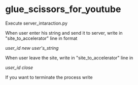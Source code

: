 # glue_scissors_for_youtube


Execute server_intaraction.py

When user enter his string and send it to server, write in "site_to_accelerator" line in format

<i>user_id new user's_string</i>

When user leave the site, write in "site_to_accelerator" line in

<i>user_id close</i>

If you want to terminate the process write
<i></i>